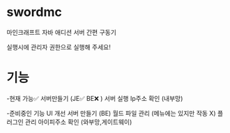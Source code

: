 # swordmc
마인크래프트 자바 애디션 서버 간편 구동기

실행시에 관리자 권한으로 실행해 주세요!

# 기능
-현재 가능✅
  서버만들기 (JE✅ BE❌ )
  서버 실행
  Ip주소 확인 (내부망)


-준비중인 기능
  UI 개선
  서버 만들기 (BE)
  월드 파일 관리 (메뉴에는 있지만 작동 X)
  플러그인 관리
  아이피주소 확인 (와부망,게이트웨이)


